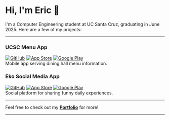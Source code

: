 # Hi, I'm Eric 👋

I'm a Computer Engineering student at UC Santa Cruz, graduating in June 2025. Here are a few of my projects:

---

### UCSC Menu App

[![GitHub](https://img.shields.io/badge/GitHub-black.svg?style=flat-square&logo=github)](https://github.com/eliahreeves/menu-app)
[![App Store](https://img.shields.io/badge/Download_on_the_App_Store-black.svg?style=flat-square&logo=apple)](https://apps.apple.com/us/app/ucsc-menu/id1670523487?platform=iphone)
[![Google Play](https://img.shields.io/badge/Download_on_Google_Play-black.svg?style=flat-square&logo=google-play)](https://play.google.com/store/apps/details?id=com.orderOfTheCone.android.menu_app&hl=en_US&pli=1)  
Mobile app serving dining hall menu information.  

### Eko Social Media App

[![GitHub](https://img.shields.io/badge/GitHub-black.svg?style=flat-square&logo=github)](https://github.com/eliahreeves/eko)
[![App Store](https://img.shields.io/badge/Download_on_the_App_Store-black.svg?style=flat-square&logo=apple)](https://apps.apple.com/us/app/eko/id6470772031?platform=iphone)
[![Google Play](https://img.shields.io/badge/Download_on_Google_Play-black.svg?style=flat-square&logo=google-play)](https://play.google.com/store/apps/details?id=com.echo.android&hl=en_US)  
Social platform for sharing funny daily experiences.  

---

Feel free to check out my **[Portfolio](https://github.com/ericbreh/ericbreh/tree/main/portfolio)** for more!


---
